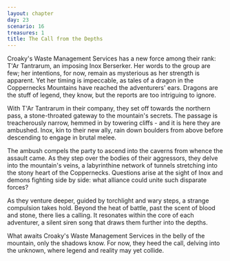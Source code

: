 ```yaml
---
layout: chapter
day: 23
scenario: 16
treasures: 1
title: The Call from the Depths
---
```


Croaky's Waste Management Services has a new force among their rank: T'Ar Tantrarum,
an imposing Inox Berserker. Her words to the group are few; her intentions, for now,
remain as mysterious as her strength is apparent. Yet her timing is impeccable, as
tales of a dragon in the Coppernecks Mountains have reached the adventurers' ears.
Dragons are the stuff of legend, they know, but the reports are too intriguing to
ignore.

With T'Ar Tantrarum in their company, they set off towards the northern pass, a
stone-throated gateway to the mountain's secrets. The passage is treacherously narrow,
hemmed in by towering cliffs - and it is here they are ambushed. Inox, kin to their new
ally, rain down boulders from above before descending to engage in brutal melee.

The ambush compels the party to ascend into the caverns from whence the assault came.
As they step over the bodies of their aggressors, they delve into the mountain's veins,
a labyrinthine network of tunnels stretching into the stony heart of the Coppernecks.
Questions arise at the sight of Inox and demons fighting side by side: what alliance
could unite such disparate forces?

As they venture deeper, guided by torchlight and wary steps, a strange compulsion
takes hold. Beyond the heat of battle, past the scent of blood and stone, there
lies a calling. It resonates within the core of each adventurer, a silent siren
song that draws them further into the depths.

What awaits Croaky's Waste Management Services in the belly of the mountain, only
the shadows know. For now, they heed the call, delving into the unknown, where
legend and reality may yet collide.

